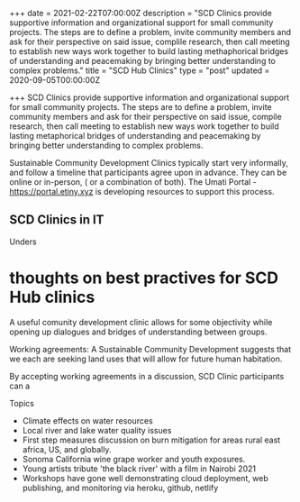 +++
date = 2021-02-22T07:00:00Z
description = "SCD Clinics provide supportive information and organizational support for small community projects. The steps are to define a problem, invite community members and ask for their perspective on said issue, complile research, then call meeting to establish new ways work together to build lasting methaphorical bridges of understanding and peacemaking by bringing better understanding to complex problems."
title = "SCD Hub Clinics"
type = "post"
updated = 2020-09-05T00:00:00Z

+++
SCD Clinics provide supportive information and organizational support for small community projects. The steps are to define a problem, invite community members and ask for their perspective on said issue, compile research, then call meeting to establish new ways work together to build lasting metaphorical bridges of understanding and peacemaking by bringing better understanding to complex problems.

Sustainable Community Development Clinics typically start very informally, and follow a timeline that participants agree upon in advance.  They can be online or in-person, ( or a combination of both).  The Umati Portal - https://portal.etiny.xyz is developing resources to support this process.

## SCD Clinics in IT

Unders 
# thoughts on best practives for SCD Hub clinics

A useful comunity development clinic allows for some objectivity while opening up dialogues and bridges of understanding between groups.

Working agreements: A Sustainable Community Development suggests that we each are seeking land uses that will allow for future human habitation.

By accepting working agreements in a discussion, SCD Clinic participants can a

Topics

* Climate effects on water resources
* Local river and lake water quality issues
* First step measures discussion on burn mitigation for areas rural east africa, US, and globally.
* Sonoma California wine grape worker and youth exposures.
* Young artists tribute 'the black river' with a film in Nairobi 2021
* Workshops have gone well demonstrating cloud deployment, web publishing, and monitoring via heroku, github, netlify
